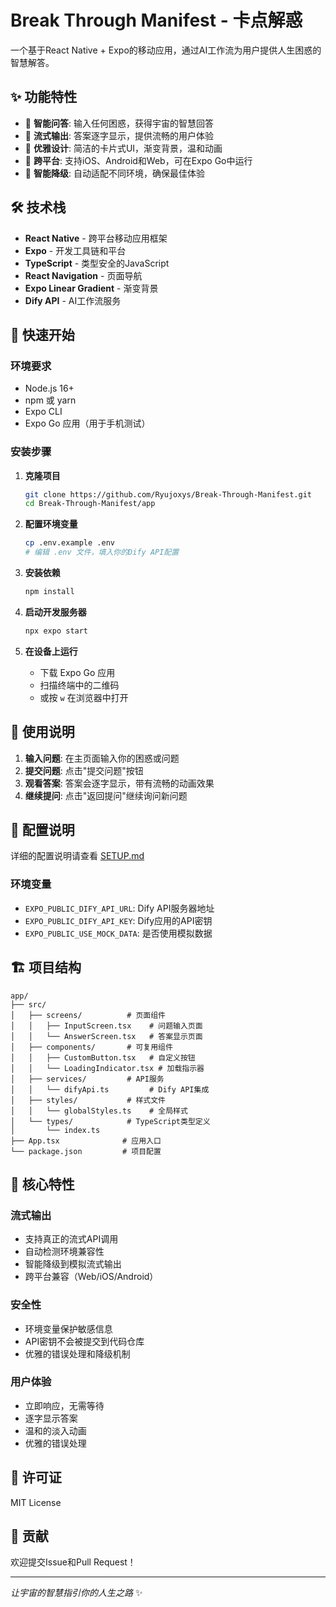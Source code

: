 # Break Through Manifest - 卡点解惑

一个基于React Native + Expo的移动应用，通过AI工作流为用户提供人生困惑的智慧解答。

## ✨ 功能特性

- 🤔 **智能问答**: 输入任何困惑，获得宇宙的智慧回答
- 🌊 **流式输出**: 答案逐字显示，提供流畅的用户体验
- 🎨 **优雅设计**: 简洁的卡片式UI，渐变背景，温和动画
- 📱 **跨平台**: 支持iOS、Android和Web，可在Expo Go中运行
- 🔄 **智能降级**: 自动适配不同环境，确保最佳体验

## 🛠️ 技术栈

- **React Native** - 跨平台移动应用框架
- **Expo** - 开发工具链和平台
- **TypeScript** - 类型安全的JavaScript
- **React Navigation** - 页面导航
- **Expo Linear Gradient** - 渐变背景
- **Dify API** - AI工作流服务

## 🚀 快速开始

### 环境要求

- Node.js 16+
- npm 或 yarn
- Expo CLI
- Expo Go 应用（用于手机测试）

### 安装步骤

1. **克隆项目**
   ```bash
   git clone https://github.com/Ryujoxys/Break-Through-Manifest.git
   cd Break-Through-Manifest/app
   ```

2. **配置环境变量**
   ```bash
   cp .env.example .env
   # 编辑 .env 文件，填入你的Dify API配置
   ```

3. **安装依赖**
   ```bash
   npm install
   ```

4. **启动开发服务器**
   ```bash
   npx expo start
   ```

5. **在设备上运行**
   - 下载 Expo Go 应用
   - 扫描终端中的二维码
   - 或按 `w` 在浏览器中打开

## 📱 使用说明

1. **输入问题**: 在主页面输入你的困惑或问题
2. **提交问题**: 点击"提交问题"按钮
3. **观看答案**: 答案会逐字显示，带有流畅的动画效果
4. **继续提问**: 点击"返回提问"继续询问新问题

## 🔧 配置说明

详细的配置说明请查看 [SETUP.md](app/SETUP.md)

### 环境变量

- `EXPO_PUBLIC_DIFY_API_URL`: Dify API服务器地址
- `EXPO_PUBLIC_DIFY_API_KEY`: Dify应用的API密钥
- `EXPO_PUBLIC_USE_MOCK_DATA`: 是否使用模拟数据

## 🏗️ 项目结构

```
app/
├── src/
│   ├── screens/          # 页面组件
│   │   ├── InputScreen.tsx    # 问题输入页面
│   │   └── AnswerScreen.tsx   # 答案显示页面
│   ├── components/       # 可复用组件
│   │   ├── CustomButton.tsx   # 自定义按钮
│   │   └── LoadingIndicator.tsx # 加载指示器
│   ├── services/         # API服务
│   │   └── difyApi.ts         # Dify API集成
│   ├── styles/           # 样式文件
│   │   └── globalStyles.ts    # 全局样式
│   └── types/            # TypeScript类型定义
│       └── index.ts
├── App.tsx              # 应用入口
└── package.json         # 项目配置
```

## 🌟 核心特性

### 流式输出
- 支持真正的流式API调用
- 自动检测环境兼容性
- 智能降级到模拟流式输出
- 跨平台兼容（Web/iOS/Android）

### 安全性
- 环境变量保护敏感信息
- API密钥不会被提交到代码仓库
- 优雅的错误处理和降级机制

### 用户体验
- 立即响应，无需等待
- 逐字显示答案
- 温和的淡入动画
- 优雅的错误处理

## 📄 许可证

MIT License

## 🤝 贡献

欢迎提交Issue和Pull Request！

---

*让宇宙的智慧指引你的人生之路* ✨
